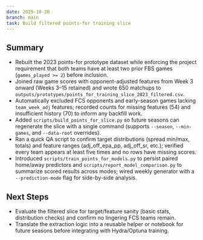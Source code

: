 ```yaml
---
date: 2025-10-20
branch: main
task: Build filtered points-for training slice
---
```


## Summary

- Rebuilt the 2023 points-for prototype dataset while enforcing the project requirement that both teams have at least two prior FBS games (`games_played >= 2`) before inclusion.
- Joined raw game scores with opponent-adjusted features from Week 3 onward (Weeks 3–15 retained) and wrote 650 matchups to `outputs/prototypes/points_for_training_slice_2023_filtered.csv`.
- Automatically excluded FCS opponents and early-season games lacking `team_week_adj` features; recorded counts for missing features (54) and insufficient history (70) to inform any backfill work.
- Added `scripts/build_points_for_slice.py` so future seasons can regenerate the slice with a single command (supports `--season`, `--min-games`, and `--data-root` overrides).
- Ran a quick QA script to confirm target distributions (spread min/max, totals) and feature ranges (adj_off_epa_pp, adj_off_sr, etc.); verified every team appears at least five times and no rows have missing scores.
- Introduced `scripts/train_points_for_models.py` to persist paired home/away predictors and `scripts/report_model_comparison.py` to summarize scored results across modes; wired weekly generator with a `--prediction-mode` flag for side-by-side analysis.

## Next Steps

- Evaluate the filtered slice for target/feature sanity (basic stats, distribution checks) and confirm no lingering FCS teams remain.
- Translate the extraction logic into a reusable helper or notebook for future seasons before integrating with Hydra/Optuna training.
